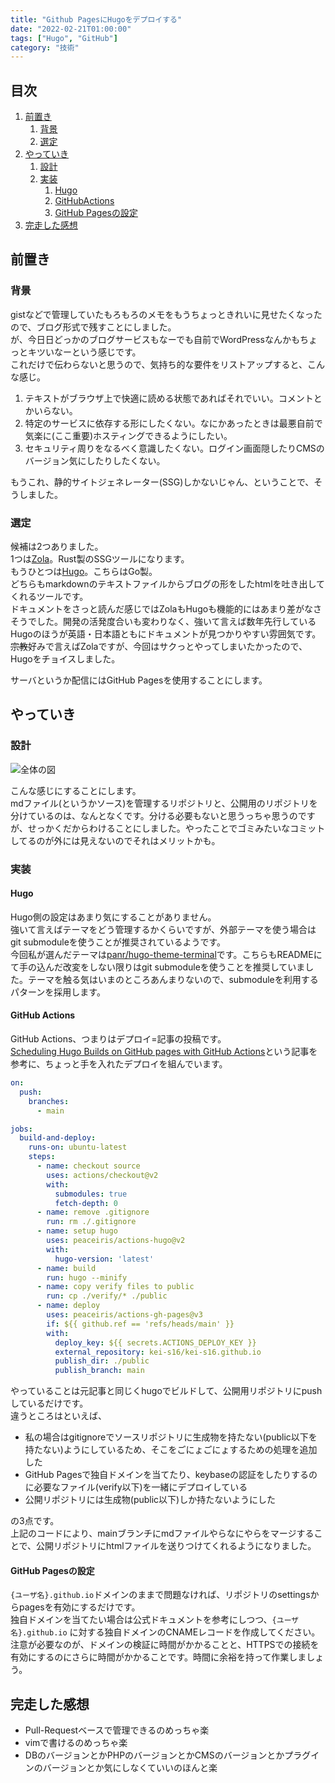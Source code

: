 ```yaml
---
title: "Github PagesにHugoをデプロイする"
date: "2022-02-21T01:00:00"
tags: ["Hugo", "GitHub"]
category: "技術"
---
```


## 目次
1. [前置き](#前置き)
    1. [背景](#背景)
    2. [選定](#選定)
2. [やっていき](#やっていき)
    1. [設計](#設計)
    2. [実装](#実装)
        1. [Hugo](#hugo)
        2. [GitHubActions](#github-actions)
        3. [GitHub Pagesの設定](#github-pagesの設定)
3. [完走した感想](#完走した感想)

## 前置き
### 背景
gistなどで管理していたもろもろのメモをもうちょっときれいに見せたくなったので、ブログ形式で残すことにしました。  
が、今日日どっかのブログサービスもなーでも自前でWordPressなんかもちょっとキツいなーという感じです。  
これだけで伝わらないと思うので、気持ち的な要件をリストアップすると、こんな感じ。  

1. テキストがブラウザ上で快適に読める状態であればそれでいい。コメントとかいらない。
2. 特定のサービスに依存する形にしたくない。なにかあったときは最悪自前で気楽に(ここ重要)ホスティングできるようにしたい。
3. セキュリティ周りをなるべく意識したくない。ログイン画面隠したりCMSのバージョン気にしたりしたくない。

もうこれ、静的サイトジェネレーター(SSG)しかないじゃん、ということで、そうしました。  

### 選定
候補は2つありました。  
1つは[Zola](https://www.getzola.org/)。Rust製のSSGツールになります。  
もうひとつは[Hugo](https://gohugo.io/)。こちらはGo製。  
どちらもmarkdownのテキストファイルからブログの形をしたhtmlを吐き出してくれるツールです。  
ドキュメントをさっと読んだ感じではZolaもHugoも機能的にはあまり差がなさそうでした。開発の活発度合いも変わりなく、強いて言えば数年先行しているHugoのほうが英語・日本語ともにドキュメントが見つかりやすい雰囲気です。  
~~宗教~~好みで言えばZolaですが、今回はサクっとやってしまいたかったので、Hugoをチョイスしました。  

サーバというか配信にはGitHub Pagesを使用することにします。  


## やっていき
### 設計
![全体の図](/images/hugo-on-github-pages/githubpages.png)

こんな感じにすることにします。  
mdファイル(というかソース)を管理するリポジトリと、公開用のリポジトリを分けているのは、なんとなくです。分ける必要もないと思うっちゃ思うのですが、せっかくだからわけることにしました。やったことでゴミみたいなコミットしてるのが外には見えないのでそれはメリットかも。  

### 実装
#### Hugo
Hugo側の設定はあまり気にすることがありません。  
強いて言えばテーマをどう管理するかくらいですが、外部テーマを使う場合はgit submoduleを使うことが推奨されているようです。  
今回私が選んだテーマは[panr/hugo-theme-terminal](https://github.com/panr/hugo-theme-terminal)です。こちらもREADMEにて手の込んだ改変をしない限りはgit submoduleを使うことを推奨していました。テーマを触る気はいまのところあんまりないので、submoduleを利用するパターンを採用します。  

#### GitHub Actions
GitHub Actions、つまりはデプロイ=記事の投稿です。  
[Scheduling Hugo Builds on GitHub pages with GitHub Actions](https://rmoff.net/2020/12/20/scheduling-hugo-builds-on-github-pages-with-github-actions/)という記事を参考に、ちょっと手を入れたデプロイを組んでいます。  

```yml
on:
  push:
    branches:
      - main

jobs:
  build-and-deploy:
    runs-on: ubuntu-latest
    steps:
      - name: checkout source
        uses: actions/checkout@v2
        with:
          submodules: true
          fetch-depth: 0
      - name: remove .gitignore
        run: rm ./.gitignore
      - name: setup hugo
        uses: peaceiris/actions-hugo@v2
        with:
          hugo-version: 'latest'
      - name: build
        run: hugo --minify
      - name: copy verify files to public
        run: cp ./verify/* ./public
      - name: deploy
        uses: peaceiris/actions-gh-pages@v3
        if: ${{ github.ref == 'refs/heads/main' }}
        with:
          deploy_key: ${{ secrets.ACTIONS_DEPLOY_KEY }}
          external_repository: kei-s16/kei-s16.github.io
          publish_dir: ./public
          publish_branch: main
```

やっていることは元記事と同じくhugoでビルドして、公開用リポジトリにpushしているだけです。  
違うところはといえば、

- 私の場合はgitignoreでソースリポジトリに生成物を持たない(public以下を持たない)ようにしているため、そこをごにょごにょするための処理を追加した
- GitHub Pagesで独自ドメインを当てたり、keybaseの認証をしたりするのに必要なファイル(verify以下)を一緒にデプロイしている
- 公開リポジトリには生成物(public以下)しか持たないようにした

の3点です。  
上記のコードにより、mainブランチにmdファイルやらなにやらをマージすることで、公開リポジトリにhtmlファイルを送りつけてくれるようになりました。  

#### GitHub Pagesの設定
`{ユーザ名}.github.io`ドメインのままで問題なければ、リポジトリのsettingsからpagesを有効にするだけです。  
独自ドメインを当てたい場合は公式ドキュメントを参考にしつつ、`{ユーザ名}.github.io` に対する独自ドメインのCNAMEレコードを作成してください。  
注意が必要なのが、ドメインの検証に時間がかかることと、HTTPSでの接続を有効にするのにさらに時間がかかることです。時間に余裕を持って作業しましょう。  

## 完走した感想
- Pull-Requestベースで管理できるのめっちゃ楽
- vimで書けるのめっちゃ楽
- DBのバージョンとかPHPのバージョンとかCMSのバージョンとかプラグインのバージョンとか気にしなくていいのほんと楽
